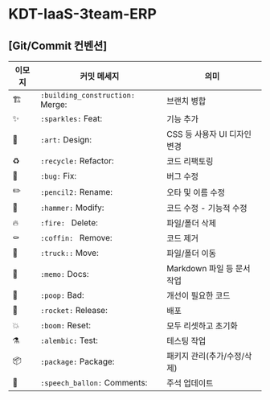 # KDT-IaaS-3team-ERP

## [Git/Commit 컨벤션]

| 이모지 | 커밋 메세지                        | 의미                              |
| ------ | ------------------------------     | ----------------------------     |
| 🏗️     | `:building_construction:` Merge:  | 브랜치 병합                       |
| ✨     | `:sparkles:` Feat:                | 기능 추가                         |
| 🎨     | `:art:` Design:                   | CSS 등 사용자 UI 디자인 변경       |
| ♻️     | `:recycle:` Refactor:             | 코드 리팩토링                      |
| 🐛     | `:bug:` Fix:                      | 버그 수정                         |
| ✏️     | `:pencil2:` Rename:               | 오타 및 이름 수정                  |
| 🔨     | `:hammer:` Modify:                | 코드 수정 - 기능적 수정            |
| 🔥     | `:fire: ` Delete:                  | 파일/폴더 삭제                    |
| ⚰️     | `:coffin: ` Remove:                | 코드 제거                        |
| 🚚     | `:truck::` Move:                  | 파일/폴더 이동                     |
| 📝     | `:memo:` Docs:                    | Markdown 파일 등 문서 작업         |
| 💩     | `:poop:` Bad:                     | 개선이 필요한 코드                 |
| 🚀     | `:rocket:` Release:               | 배포                              |
| 💥     | `:boom:`  Reset:                  | 모두 리셋하고 초기화               |
| ⚗️     | `:alembic:` Test:                 | 테스팅 작업                        |
| 📦     | `:package:` Package:              | 패키지 관리(추가/수정/삭제)         |
| 💬     | `:speech_ballon:` Comments:       | 주석 업데이트                      |

